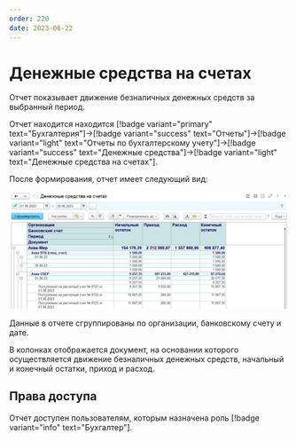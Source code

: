 ```yaml
---
order: 220
date: 2023-06-22
---
```

# Денежные средства на счетах

Отчет показывает движение безналичных денежных средств за выбранный период.

Отчет находится находится [!badge variant="primary" text="Бухгалтерия"]->[!badge variant="success" text="Отчеты"]->[!badge variant="light" text="Отчеты по бухгалтерскому учету"]->[!badge variant="success" text="Денежные средства"]->[!badge variant="light" text="Денежные средства на счетах"].

После формирования, отчет имеет следующий вид:

![Денежные средства на счетах](/images/Отчет_денежные_средства_на_счетах.jpg)

Данные в отчете сгруппированы по организации, банковскому счету и дате.

В колонках отображается документ, на основании которого осуществляется движение безналичных денежных средств, начальный и конечный остатки, приход и расход.

## Права доступа

Отчет доступен пользователям, которым назначена роль [!badge variant="info" text="Бухгалтер"].